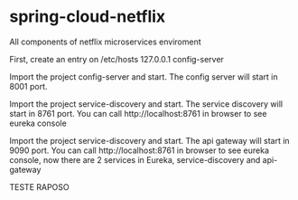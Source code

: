 # spring-cloud-netflix
All components of netflix microservices enviroment

First, create an entry on /etc/hosts 
127.0.0.1	config-server

Import the project config-server and start. The config server will start in 8001 port.

Import the project service-discovery and start. The service discovery will start in 8761 port.
You can call http://localhost:8761 in browser to see eureka console


Import the project service-discovery and start. The api gateway will start in 9090 port.
You can call http://localhost:8761 in browser to see eureka console, now there are 2 services in Eureka, service-discovery and api-gateway


TESTE RAPOSO
